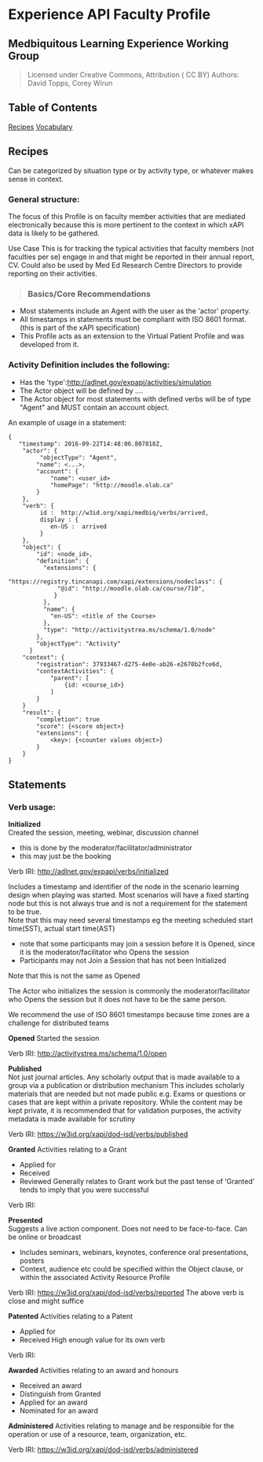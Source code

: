 # Experience API Faculty Profile

## Medbiquitous Learning Experience Working Group

> Licensed under Creative Commons, Attribution ( CC BY)
> Authors: David Topps, Corey Wirun

## Table of Contents
[Recipes](#recipes)
[Vocabulary](#vocabulary)

## <a name="recipes"></a>Recipes
Can be categorized by situation type or by activity type, or whatever makes sense in context. 
### General structure:
The focus of this Profile is on faculty member activities that are mediated electronically because this is more pertinent 
to the context in which xAPI data is likely to be gathered.

Use Case
This is for tracking the typical activities that faculty members (not faculties per se) engage in and that might be reported in their annual report, CV. Could also be used by Med Ed Research Centre Directors to provide reporting on their activities. 


>### Basics/Core Recommendations
* Most statements include an Agent with the user as the 'actor' property.
* All timestamps in statements must be compliant with ISO 8601 format. (this is part of the xAPI specification) 
* This Profile acts as an extension to the Virtual Patient Profile and was developed from it. 

### Activity Definition includes the following:  
* Has the 'type':http://adlnet.gov/expapi/activities/simulation
* The Actor object will be defined by …. 
* The Actor object for most statements with defined verbs will be of type "Agent" and MUST contain an account object.

An example of usage in a statement:

```
{
   "timestamp": 2016-09-22T14:48:06.807818Z,
    "actor": {
         "objectType": "Agent",
        "name": <...>,
        "account": {
            "name": <user_id>
            "homePage": "http://moodle.olab.ca"
        }
    },
    "verb": {
         id :  http://w3id.org/xapi/medbiq/verbs/arrived,
         display : {
            en-US :  arrived
         }
    },
    "object": {
        "id": <node_id>,
        "definition": {
          "extensions": {
            "https://registry.tincanapi.com/xapi/extensions/nodeclass": {
              "@id": "http://moodle.olab.ca/course/710",
             }
          },
          "name": {
            "en-US": <title of the Course>
          },
          "type": "http://activitystrea.ms/schema/1.0/node"
        },
        "objectType": "Activity"
      }
    "context": {
        "registration": 37933467-d275-4e0e-ab26-e2670b2fce6d,
        "contextActivities": {
            "parent": [
                {id: <course_id>}
            ]
        }
    }
    "result": {
        "completion": true
        "score": {<score object>}
        "extensions": {
            <key>: {<counter values object>}
        }
    }
}
``` 
## <a name="statements"></a>Statements
### Verb usage:



**Initialized**  
Created the session, meeting, webinar, discussion channel
* this is done by the moderator/facilitator/administrator
* this may just be the booking

Verb IRI: http://adlnet.gov/expapi/verbs/initialized  

Includes a timestamp and identifier of the node in the scenario learning design when playing was started. 
Most scenarios will have a fixed starting node but this is not always true and is not a requirement for the statement to be true.  
Note that this may need several timestamps eg the meeting scheduled start time(SST), actual start time(AST)
* note that some participants may join a session before it is Opened, since it is the moderator/facilitator who Opens the session
* Participants may not Join a Session that has not been Initialized

Note that this is not the same as Opened

The Actor who initializes the session is commonly the moderator/facilitator who Opens the session
but it does not have to be the same person.

We recommend the use of ISO 8601 timestamps because time zones are a challenge for distributed teams

**Opened**
Started the session

Verb IRI: http://activitystrea.ms/schema/1.0/open

**Published**  
Not just journal articles. Any scholarly output that is made available to a group via a publication or distribution mechanism
This includes scholarly materials that are needed but not made public e.g. Exams or questions or cases that are kept within a private repository. While the content may be kept private, it is recommended that for validation purposes, the activity metadata is made available for scrutiny

Verb IRI: https://w3id.org/xapi/dod-isd/verbs/published

**Granted**
Activities relating to a Grant
* Applied for
* Received
* Reviewed
Generally relates to Grant work but the past tense of ‘Granted’ tends to imply that you were successful

Verb IRI: 

**Presented**  
Suggests a live action component. Does not need to be face-to-face. Can be online or broadcast
* Includes seminars, webinars, keynotes, conference oral presentations, posters
* Context, audience etc could be specified within the Object clause, or within the associated Activity Resource Profile

Verb IRI: https://w3id.org/xapi/dod-isd/verbs/reported
The above verb is close and might suffice

**Patented** 
Activities relating to a Patent
* Applied for
* Received
High enough value for its own verb

Verb IRI: 

**Awarded**
Activities relating to an award and honours
* Received an award
* Distinguish from Granted
* Applied for an award
* Nominated for an award

**Administered**
Activities relating to manage and be responsible for the operation or use of a resource, team, organization, etc.

Verb IRI: https://w3id.org/xapi/dod-isd/verbs/administered
